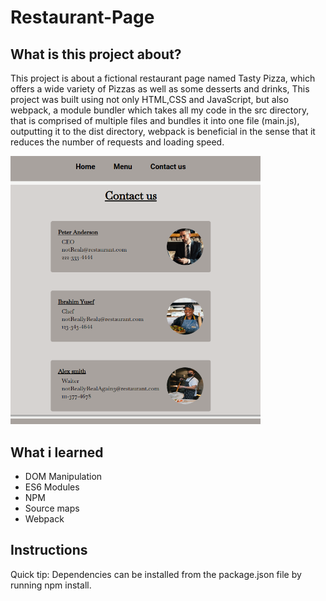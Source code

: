 # Restaurant-Page
## What is this project about?
This project is about a fictional restaurant page named Tasty Pizza, which offers a wide variety of Pizzas as well as some desserts and drinks, This project was built using not only HTML,CSS and JavaScript, but also webpack, a module bundler which takes all my code in the src directory, that is comprised of multiple files and bundles it into one file (main.js), outputting it to the dist directory, webpack is beneficial in the sense that it reduces the number of requests and loading speed.

<img src="./src/images/designForReadme.png" width="400px" height="auto">

## What i learned
- DOM Manipulation
- ES6 Modules
- NPM
- Source maps
- Webpack
## Instructions
Quick tip: Dependencies can be installed from the package.json file by running npm install.